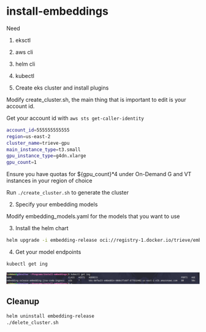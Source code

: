 # install-embeddings

Need
1) eksctl
2) aws cli
3) helm cli
4) kubectl


1) Create eks cluster and install plugins

Modify create_cluster.sh, the main thing that is important to edit
is your account id. 

Get your account id with `aws sts get-caller-identity`

```sh
account_id=555555555555
region=us-east-2
cluster_name=trieve-gpu
main_instance_type=t3.small
gpu_instance_type=g4dn.xlarge
gpu_count=1
```

Ensure you have quotas for ${gpu_count}*4 under On-Demand G and VT instances in your region of choice

Run `./create_cluster.sh` to generate the cluster

2) Specify your embedding models

Modify embedding_models.yaml for the models that you want to use

3) Install the helm chart

```sh
helm upgrade -i embedding-release oci://registry-1.docker.io/trieve/embeddings-helm -f embedding_models.yaml
```

4) Get your model endpoints

```sh
kubectl get ing
```

![](./assets/ingress.png)


## Cleanup

```sh
helm uninstall embedding-release
./delete_cluster.sh
```

